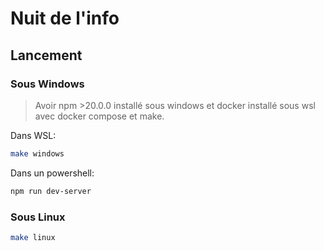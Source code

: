 # Nuit de l'info

## Lancement

### Sous Windows

> Avoir npm >20.0.0 installé sous windows et docker installé sous wsl avec docker compose et make.

Dans WSL: 
```bash
make windows
```

Dans un powershell: 
```powershell
npm run dev-server
```

### Sous Linux 

```bash
make linux
```
